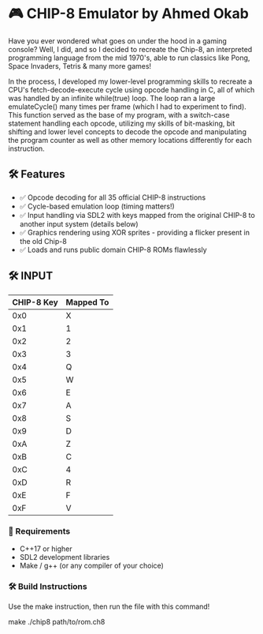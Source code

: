# 🎮 CHIP-8 Emulator by Ahmed Okab

Have you ever wondered what goes on under the hood in a gaming console? Well, I did, and so I decided to recreate the Chip-8, an interpreted programming language from the mid 1970's, able to run classics like Pong, Space Invaders, Tetris & many more games!

In the process, I developed my lower-level programming skills to recreate a CPU's fetch-decode-execute cycle using opcode handling in C, all of which was handled by an infinite while(true) loop. The loop ran a large emulateCycle() many times per frame (which I had to experiment to find). This function served as the base of my program, with a switch-case statement handling each opcode, utilizing my skills of bit-masking, bit shifting and lower level concepts to decode the opcode and manipulating the program counter as well as other memory locations differently for each instruction.

## 🛠️ Features

- ✅ Opcode decoding for all 35 official CHIP-8 instructions
- ✅ Cycle-based emulation loop (timing matters!)
- ✅ Input handling via SDL2 with keys mapped from the original CHIP-8 to another input system (details below)
- ✅ Graphics rendering using XOR sprites - providing a flicker present in the old Chip-8
- ✅ Loads and runs public domain CHIP-8 ROMs flawlessly

## 🛠️ INPUT
| CHIP-8 Key | Mapped To |
|------------|-----------|
| 0x0        | X         |
| 0x1        | 1         |
| 0x2        | 2         |
| 0x3        | 3         |
| 0x4        | Q         |
| 0x5        | W         |
| 0x6        | E         |
| 0x7        | A         |
| 0x8        | S         |
| 0x9        | D         |
| 0xA        | Z         |
| 0xB        | C         |
| 0xC        | 4         |
| 0xD        | R         |
| 0xE        | F         |
| 0xF        | V         |


### 🔧 Requirements

- C++17 or higher
- SDL2 development libraries
- Make / g++ (or any compiler of your choice)

### 🛠️ Build Instructions
Use the make instruction, then run the file with this command!

make
./chip8 path/to/rom.ch8
